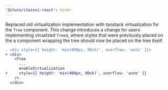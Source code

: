 ```yaml
---
'@itwin/itwinui-react': minor
---
```


Replaced old virtualization implementation with tanstack virtualization for the `Tree` component. This change introduces a change for users implementing virualized `Tree`s, where styles that were previously placed on the a component wrapping the tree should now be placed on the tree itself.

```diff
- <div style={{ height: 'min(400px, 90vh)', overflow: 'auto' }}>
+ <div>
    <Tree
      ...
      enableVirtualization
+     style={{ height: 'min(400px, 90vh)', overflow: 'auto' }}
    />
  </div>
```
